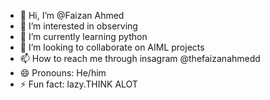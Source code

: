 - 👋 Hi, I’m @Faizan Ahmed
- 👀 I’m interested in observing 
- 🌱 I’m currently learning python 
- 💞️ I’m looking to collaborate on AIML projects 
- 📫 How to reach me through insagram @thefaizanahmedd
- 😄 Pronouns: He/him
- ⚡ Fun fact: lazy.THINK ALOT

<!---
Faizan-fn/Faizan-fn is a ✨ special ✨ repository because its `README.md` (this file) appears on your GitHub profile.
You can click the Preview link to take a look at your changes.
--->
